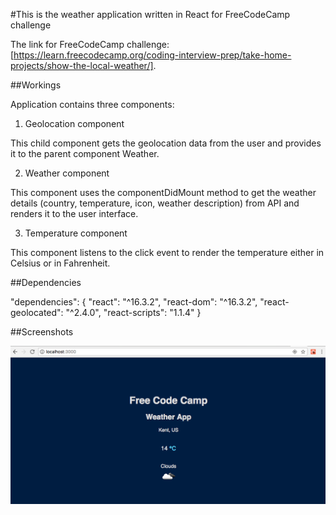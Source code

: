 #This is the weather application written in React for FreeCodeCamp challenge

The link for FreeCodeCamp challenge: [https://learn.freecodecamp.org/coding-interview-prep/take-home-projects/show-the-local-weather/].

##Workings

Application contains three components:

1. Geolocation component

This child component gets the geolocation data from the user and provides it to the parent component Weather.

2. Weather component

This component uses the componentDidMount method to get the weather details (country, temperature, icon, weather description) from API and renders it to the user interface.

3. Temperature component

This component listens to the click event to render the temperature either in Celsius or in Fahrenheit.

##Dependencies

"dependencies": {
    "react": "^16.3.2",
    "react-dom": "^16.3.2",
    "react-geolocated": "^2.4.0",
    "react-scripts": "1.1.4"
  }

##Screenshots

![Screenshot](https://github.com/lidia-saf/freecodecamp/blob/master/my-app/WeatherAppInReactScreenshot.png "Screenshot of the Weather App")
